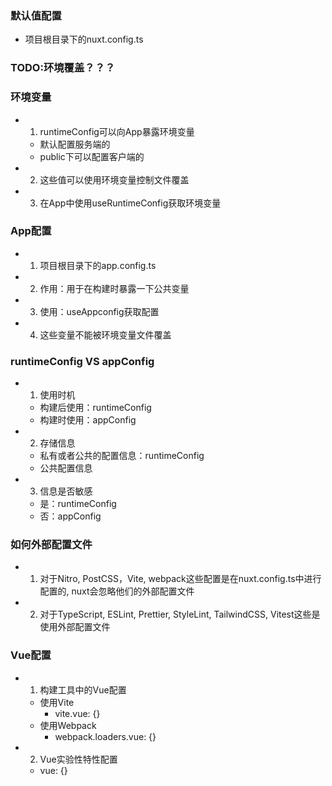 ### 默认值配置
- 项目根目录下的nuxt.config.ts

### TODO:环境覆盖？？？

### 环境变量
- 1. runtimeConfig可以向App暴露环境变量
    - 默认配置服务端的
    - public下可以配置客户端的
- 2. 这些值可以使用环境变量控制文件覆盖
- 3. 在App中使用useRuntimeConfig获取环境变量

### App配置
- 1. 项目根目录下的app.config.ts
- 2. 作用：用于在构建时暴露一下公共变量
- 3. 使用：useAppconfig获取配置
- 4. 这些变量不能被环境变量文件覆盖

### runtimeConfig VS appConfig
- 1. 使用时机
    - 构建后使用：runtimeConfig
    - 构建时使用：appConfig
- 2. 存储信息
    - 私有或者公共的配置信息：runtimeConfig
    - 公共配置信息
- 3. 信息是否敏感
    - 是：runtimeConfig
    - 否：appConfig
    
### 如何外部配置文件
- 1. 对于Nitro, PostCSS，Vite, webpack这些配置是在nuxt.config.ts中进行配置的, nuxt会忽略他们的外部配置文件
- 2. 对于TypeScript, ESLint, Prettier, StyleLint, TailwindCSS, Vitest这些是使用外部配置文件


### Vue配置
- 1. 构建工具中的Vue配置
    - 使用Vite
        - vite.vue: {}
    - 使用Webpack
        - webpack.loaders.vue: {}
- 2. Vue实验性特性配置
    - vue: {}